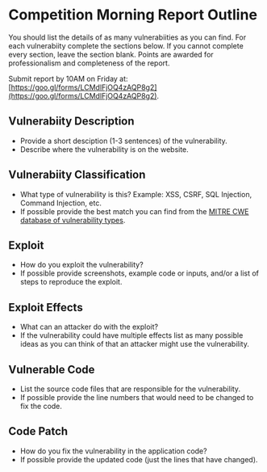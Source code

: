 # Competition Morning Report Outline

You should list the details of as many vulnerabiities as you can find. For each vulnerabiity complete the sections below. If you cannot complete every section, leave the section blank. Points are awarded for professionalism and completeness of the report.

Submit report by 10AM on Friday at: [https://goo.gl/forms/LCMdlFjOQ4zAQP8g2](https://goo.gl/forms/LCMdlFjOQ4zAQP8g2).

## Vulnerabiity Description
- Provide a short desciption (1-3 sentences) of the vulnerability.
- Describe where the vulnerability is on the website.

## Vulnerabiity Classification
- What type of vulnerability is this? Example: XSS, CSRF, SQL Injection, Command Injection, etc. 
- If possible provide the best match you can find from the [MITRE CWE database of vulnerability types](https://cwe.mitre.org/).

## Exploit
- How do you exploit the vulnerability?
- If possible provide screenshots, example code or inputs, and/or a list of steps to reproduce the exploit.

## Exploit Effects
- What can an attacker do with the exploit?
- If the vulnerability could have multiple effects list as many possible ideas as you can think of that an attacker might use the vulnerability.

## Vulnerable Code
- List the source code files that are responsible for the vulnerability.
- If possible provide the line numbers that would need to be changed to fix the code.

## Code Patch
- How do you fix the vulnerability in the application code?
- If possible provide the updated code (just the lines that have changed).
